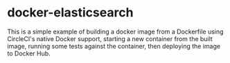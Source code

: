 docker-elasticsearch
====================

This is a simple example of building a docker image from a Dockerfile using CircleCI's native Docker support,
starting a new container from the built image, running some tests against the container, then deploying the 
image to Docker Hub.
